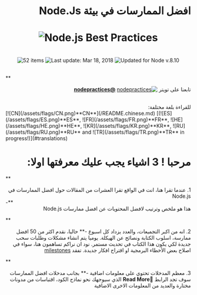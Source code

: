 [✔]: assets/images/checkbox-small-blue.png

# <div dir="rtl">افضل الممارسات في بيئة Node.Js</div>

<h1 align="center">
  <img src="assets/images/banner-2.jpg" alt="Node.js Best Practices" />
</h1>

<br/>

<div align="center">
<img src="https://img.shields.io/badge/⚙%20Item%20count%20-%2052%20Best%20practices-blue.svg" alt="52 items"> <img src="https://img.shields.io/badge/%F0%9F%93%85%20Last%20update%20-%20Mar%2018%202018-green.svg" alt="Last update: Mar 18, 2018"> <img src="https://img.shields.io/badge/%E2%9C%94%20Updated%20For%20Version%20-%20Node%208.10-brightgreen.svg" alt="Updated for Node v.8.10">
	</div>

<br/>

** <div dir="rtl">تابعنا على تويتر [![nodepractices](/assets/images/twitter-s.png)](https://twitter.com/nodepractices/) [**@nodepractices**](https://twitter.com/nodepractices/)</div>

<br/>

<div dir="rtl">
للقراءة بلغة مختلفة:
</div>
[![CN](/assets/flags/CN.png)**CN**](/README.chinese.md)     [(![ES](/assets/flags/ES.png)**ES**, ![FR](/assets/flags/FR.png)**FR**, ![HE](/assets/flags/HE.png)**HE**, ![KR](/assets/flags/KR.png)**KR**, ![RU](/assets/flags/RU.png)**RU** and ![TR](/assets/flags/TR.png)**TR** in progress!)](#translations)


<br/>

# <div dir="rtl">مرحبا ! 3 اشياء يجب عليك معرفتها اولا: </div>

** <div dir="rtl">1. عندما تقرا هنا، انت في الواقع تقرا العشرات من المقالات حول افضل الممارسات في Node.js</div> -** <div dir="rtl">هذا هو ملخص وترتيب لافضل المحتويات عن افضل ممارسات Node.js</div>

** <div dir="rtl">2. انه من اكبر التجميعات، والعدد يزداد كل اسبوع -** حاليا، نقدم اكثر من 50 افضل ممارسة، اسلوب الكتابة ونصائح عن الهيكلة. يوميا يتم انشاء مشكلات وطلبات سحب جديدة لكي يكون هذا الكتاب في تحديث مستمر. نود ان نراكم تساهمون هنا، سواء في اصلاح بعض الأخطاء البرمجية او اقتراح افكار جديدة. تفقد [milestones](https://github.com/i0natan/nodebestpractices/milestones?direction=asc&sort=due_date&state=open)</div>

** <div dir="rtl">3. معظم المدخلات تحتوي على معلومات اضافية -** بجانب مدخلات افضل الممارسات سوف تجد الرابط **🔗Read More** الذي سيوجهك نحو نماذج الكود، اقتباسات من مدونات مختارة والعديد من المعلومات الاخرى الاضافية </div>